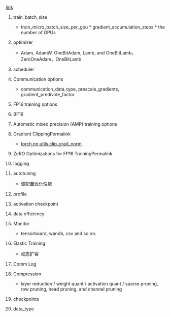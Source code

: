 [link](https://www.deepspeed.ai/docs/config-json/)

1. train_batch_size
   - train_micro_batch_size_per_gpu * gradient_accumulation_steps * the number of GPUs

2. optimizer
   - Adam, AdamW, OneBitAdam, Lamb, and OneBitLamb，ZeroOneAdam，OneBitLamb

3. scheduler

4. Communication options
   - communication_data_type, prescale_gradients, gradient_predivide_factor

5. FP16 training options

6. BF16

7. Automatic mixed precision (AMP) training options

8. Gradient ClippingPermalink
   - [torch.nn.utils.clip_grad_norm](https://blog.csdn.net/m0_46412065/article/details/131396098)

9. ZeRO Optimizations for FP16 TrainingPermalink

10. logging

11. autotuning
    - 调配置优化性能

12. profile

13. activation checkpoint

14. data efficiency

15. Monitor
    - tensorboard, wandb, csv and so on.

16. Elastic Training
    - 动态扩容

17. Comm Log

18. Compression
    - layer reduction / weight quant / activation quant / sparse pruning, row pruning, head pruning, and channel pruning

19. checkpoints

20. data_type